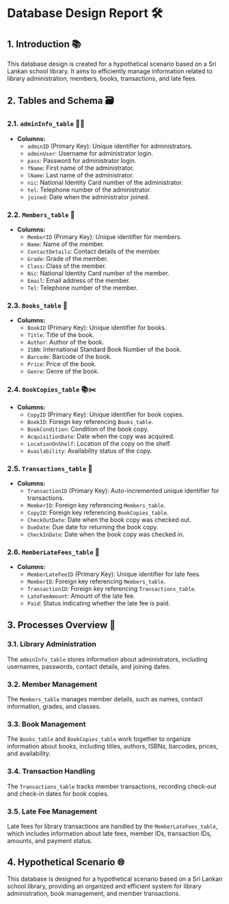 # Database Design Report 🛠️

## 1. Introduction 📚

This database design is created for a hypothetical scenario based on a Sri Lankan school library. It aims to efficiently manage information related to library administration, members, books, transactions, and late fees.

## 2. Tables and Schema 🗃️

### 2.1. `adminInfo_table` 🧑‍💼

- **Columns:**
  - `adminID` (Primary Key): Unique identifier for administrators.
  - `adminUser`: Username for administrator login.
  - `pass`: Password for administrator login.
  - `fName`: First name of the administrator.
  - `lName`: Last name of the administrator.
  - `nic`: National Identity Card number of the administrator.
  - `tel`: Telephone number of the administrator.
  - `joined`: Date when the administrator joined.

### 2.2. `Members_table` 👥

- **Columns:**
  - `MemberID` (Primary Key): Unique identifier for members.
  - `Name`: Name of the member.
  - `ContactDetails`: Contact details of the member.
  - `Grade`: Grade of the member.
  - `Class`: Class of the member.
  - `Nic`: National Identity Card number of the member.
  - `Email`: Email address of the member.
  - `Tel`: Telephone number of the member.

### 2.3. `Books_table` 📖

- **Columns:**
  - `BookID` (Primary Key): Unique identifier for books.
  - `Title`: Title of the book.
  - `Author`: Author of the book.
  - `ISBN`: International Standard Book Number of the book.
  - `Barcode`: Barcode of the book.
  - `Price`: Price of the book.
  - `Genre`: Genre of the book.

### 2.4. `BookCopies_table` 📚✂️

- **Columns:**
  - `CopyID` (Primary Key): Unique identifier for book copies.
  - `BookID`: Foreign key referencing `Books_table`.
  - `BookCondition`: Condition of the book copy.
  - `AcquisitionDate`: Date when the copy was acquired.
  - `LocationOnShelf`: Location of the copy on the shelf.
  - `Availability`: Availability status of the copy.

### 2.5. `Transactions_table` 🔄

- **Columns:**
  - `TransactionID` (Primary Key): Auto-incremented unique identifier for transactions.
  - `MemberID`: Foreign key referencing `Members_table`.
  - `CopyID`: Foreign key referencing `BookCopies_table`.
  - `CheckOutDate`: Date when the book copy was checked out.
  - `DueDate`: Due date for returning the book copy.
  - `CheckInDate`: Date when the book copy was checked in.

### 2.6. `MemberLateFees_table` 💸

- **Columns:**
  - `MemberLateFeeID` (Primary Key): Unique identifier for late fees.
  - `MemberID`: Foreign key referencing `Members_table`.
  - `TransactionID`: Foreign key referencing `Transactions_table`.
  - `LateFeeAmount`: Amount of the late fee.
  - `Paid`: Status indicating whether the late fee is paid.

## 3. Processes Overview 🔄

### 3.1. Library Administration

The `adminInfo_table` stores information about administrators, including usernames, passwords, contact details, and joining dates.

### 3.2. Member Management

The `Members_table` manages member details, such as names, contact information, grades, and classes.

### 3.3. Book Management

The `Books_table` and `BookCopies_table` work together to organize information about books, including titles, authors, ISBNs, barcodes, prices, and availability.

### 3.4. Transaction Handling

The `Transactions_table` tracks member transactions, recording check-out and check-in dates for book copies.

### 3.5. Late Fee Management

Late fees for library transactions are handled by the `MemberLateFees_table`, which includes information about late fees, member IDs, transaction IDs, amounts, and payment status.

## 4. Hypothetical Scenario 🌐

This database is designed for a hypothetical scenario based on a Sri Lankan school library, providing an organized and efficient system for library administration, book management, and member transactions.

